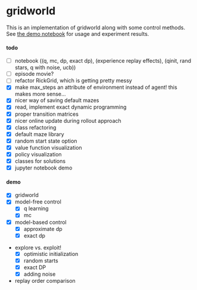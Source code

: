 # gridworld
This is an implementation of gridworld along with some control methods. See [the demo notebook](https://github.com/rwarren2163/rl_sandbox/blob/master/demo.ipynb) for usage and experiment results. 

#### todo
- [ ] notebook ((q, mc, dp, exact dp), (experience replay effects), (qinit, rand stars, q with noise, ucb))
- [ ] episode movie?
- [ ] refactor RickGrid, which is getting pretty messy
- [X] make max_steps an attribute of environment instead of agent! this makes more sense...
- [X] nicer way of saving default mazes
- [X] read, implement exact dynamic programming
- [X] proper transition matrices
- [X] nicer online update during rollout approach
- [X] class refactoring
- [X] default maze library
- [X] random start state option
- [X] value function visualization
- [X] policy visualization
- [X] classes for solutions
- [X] jupyter notebook demo

#### demo
- [X] gridworld
- [X] model-free control
    - [X] q learning
    - [X] mc
- [X] model-based control
    - [X] approximate dp
    - [X] exact dp
- explore vs. exploit!
    - [X] optimistic initialization
    - [X] random starts
    - [X] exact DP
    - [X] adding noise
- replay order comparison 